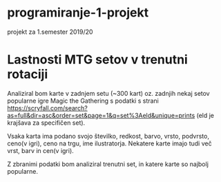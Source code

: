 # programiranje-1-projekt
projekt za 1.semester 2019/20


Lastnosti MTG setov v trenutni rotaciji
===========================================

Analiziral bom karte v zadnjem setu (~300 kart) oz. zadnjih nekaj setov popularne igre Magic the Gathering s podatki s strani 
https://scryfall.com/search?as=full&dir=asc&order=set&page=1&q=set%3Aeld&unique=prints (eld je krajšava za specifičen set).

Vsaka karta ima podano svojo številko, redkost, barvo, vrsto, podvrsto, ceno(v igri), ceno na trgu, ime ilustratorja. Nekatere karte imajo tudi več vrst, barv in cen(v igri).

Z zbranimi podatki bom analiziral trenutni set, in katere karte so najbolj popularne.
